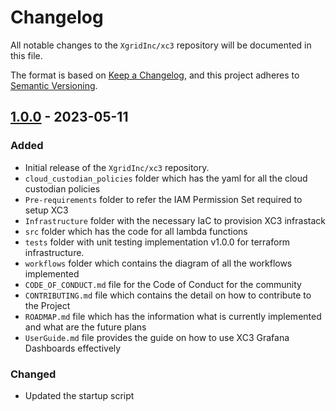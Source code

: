 # Changelog

All notable changes to the `XgridInc/xc3` repository will be documented in this file.

The format is based on [Keep a Changelog](https://keepachangelog.com/en/1.0.0/),
and this project adheres to [Semantic Versioning](https://semver.org/spec/v2.0.0.html).

## [1.0.0] - 2023-05-11

### Added
- Initial release of the `XgridInc/xc3` repository.
- `cloud_custodian_policies` folder which has the yaml for all the cloud custodian policies
- `Pre-requirements` folder to refer the IAM Permission Set required to setup XC3
- `Infrastructure` folder with the necessary IaC to provision XC3 infrastack
- `src` folder which has the code for all lambda functions
- `tests` folder with unit testing implementation v1.0.0 for terraform infrastructure.
- `workflows` folder which contains the diagram of all the workflows implemented
- `CODE_OF_CONDUCT.md` file for the Code of Conduct for the community
- `CONTRIBUTING.md` file which contains the detail on how to contribute to the Project
- `ROADMAP.md` file which has the information what is currently implemented and what are the future plans
- `UserGuide.md` file provides the guide on how to use XC3 Grafana Dashboards effectively

### Changed
- Updated the startup script


[1.0.0]: https://github.com/XgridInc/xc3/releases/tag/v1.0.0